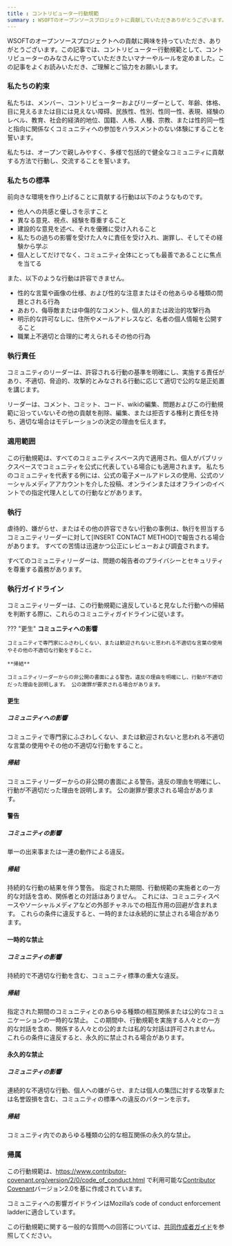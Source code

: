 ```yaml
---
title : コントリビューター行動規範
summary : WSOFTのオープンソースプロジェクトに貢献していただきありがとうございます。この記事をよくお読みいただき、健全で安全なコミュニティの実現にご協力ください。
---
```


WSOFTのオープンソースプロジェクトへの貢献に興味を持っていただき、ありがとうございます。この記事では、コントリビューター行動規範として、コントリビューターのみなさんに守っていただきたいマナーやルールを定めました。この記事をよくお読みいただき、ご理解とご協力をお願いします。

### 私たちの約束
私たちは、メンバー、コントリビューターおよびリーダーとして、年齢、体格、目に見えるまたは目には見えない障碍、民族性、性別、性同一性、表現、経験のレベル、教育、社会的経済的地位、国籍、人格、人種、宗教、または性的同一性と指向に関係なくコミュニティへの参加をハラスメントのない体験にすることを誓います。

私たちは、オープンで親しみやすく、多様で包括的で健全なコミュニティに貢献する方法で行動し、交流することを誓います。

### 私たちの標準
前向きな環境を作り上げることに貢献する行動は以下のようなものです。

- 他人への共感と優しさを示すこと
- 異なる意見、視点、経験を尊重すること
- 建設的な意見を述べ、それを優雅に受け入れること
- 私たちの過ちの影響を受けた人々に責任を受け入れ、謝罪し、そしてその経験から学ぶ
- 個人としてだけでなく、コミュニティ全体にとっても最善であることに焦点を当てる

また、以下のような行動は許容できません。

- 性的な言葉や画像の仕様、および性的な注意またはその他あらゆる種類の問題とされる行為
- あおり、侮辱敵または中傷的なコメント、個人的または政治的攻撃行為
- 明示的な許可なしに、住所やメールアドレスなど、名者の個人情報を公開すること
- 職業上不適切と合理的に考えられるその他の行為

### 執行責任
コミュニティのリーダーは、許容される行動の基準を明確にし、実施する責任があり、不適切、脅迫的、攻撃的とみなされる行動に応じて適切で公的な是正処置を講じます。

リーダーは、コメント、コミット、コード、wikiの編集、問題およびこの行動規範に沿っていないその他の貢献を削除、編集、または拒否する権利と責任を持ち、適切な場合はモデレーションの決定の理由を伝えます。

### 適用範囲
この行動規範は、すべてのコミュニティスペース内で適用され、個人がパブリックスペースでコミュニティを公式に代表している場合にも適用されます。 私たちのコミュニティを代表する例には、公式の電子メールアドレスの使用、公式のソーシャルメディアアカウントを介した投稿、オンラインまたはオフラインのイベントでの指定代理人としての行動などがあります。

### 執行
虐待的、嫌がらせ、またはその他の許容できない行動の事例は、執行を担当するコミュニティリーダーに対して[INSERT CONTACT METHOD]で報告される場合があります。 すべての苦情は迅速かつ公正にレビューおよび調査されます。

すべてのコミュニティリーダーは、問題の報告者のプライバシーとセキュリティを尊重する義務があります。

### 執行ガイドライン
コミュニティリーダーは、この行動規範に違反していると見なした行動への帰結を判断する際に、これらのコミュニティガイドラインに従います。

??? "更生"
    **コミュニティへの影響**

    コミュニティで専門家にふさわしくない、または歓迎されないと思われる不適切な言葉の使用やその他の不適切な行動をすること。

    **帰結**

    コミュニティリーダーからの非公開の書面による警告。違反の理由を明確にし、行動が不適切だった理由を説明します。 公の謝罪が要求される場合があります。

#### 更生
##### コミュニティへの影響
コミュニティで専門家にふさわしくない、または歓迎されないと思われる不適切な言葉の使用やその他の不適切な行動をすること。
##### 帰結
コミュニティリーダーからの非公開の書面による警告。違反の理由を明確にし、行動が不適切だった理由を説明します。 公の謝罪が要求される場合があります。

#### 警告
##### コミュニティの影響
単一の出来事または一連の動作による違反。
##### 帰結
持続的な行動の結果を伴う警告。 指定された期間、行動規範の実施者との一方的な対話を含め、関係者との対話はありません。 これには、コミュニティスペースやソーシャルメディアなどの外部チャネルでの相互作用の回避が含まれます。 これらの条件に違反すると、一時的または永続的に禁止される場合があります。

#### 一時的な禁止
##### コミュニティの影響
持続的で不適切な行動を含む、コミュニティ標準の重大な違反。
##### 帰結
指定された期間のコミュニティとのあらゆる種類の相互関係または公的なコミュニケーションの一時的な禁止。 この期間中、行動規範を実施する人々との一方的な対話を含め、関係する人々との公的または私的な対話は許可されません。 これらの条件に違反すると、永久的に禁止される場合があります。

#### 永久的な禁止
##### コミュニティの影響
連続的な不適切な行動、個人への嫌がらせ、または個人の集団に対する攻撃または名誉毀損を含む、コミュニティの標準への違反のパターンを示す。
##### 帰結
コミュニティ内でのあらゆる種類の公的な相互関係の永久的な禁止。

### 帰属
この行動規範は、https://www.contributor-covenant.org/version/2/0/code_of_conduct.html で利用可能な[Contributor Covenant](https://www.contributor-covenant.org/)バージョン2.0を基に作成されています。

コミュニティへの影響ガイドラインはMozilla’s code of conduct enforcement ladderに適合しています。

この行動規範に関する一般的な質問への回答については、[共同作成者ガイド](../)を参照してください。
